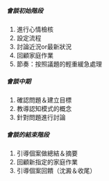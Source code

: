 ##### 會談初始階段
1. 進行心情檢核
2. 設定流程
3. 討論近況or最新狀況
4. 回顧家庭作業
5. 節奏：按照議題的輕重緩急處理

##### 會談中期
1. 確認問題＆建立目標
2. 教導認知模式的概念
3. 針對問題進行討論
##### 會談的結束階段
1. 引導個案做總結＆摘要
2. 回顧新指定的家庭作業
3. 引導個案回饋（沈澱＆收尾）